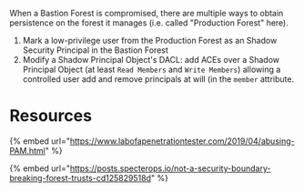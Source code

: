 When a Bastion Forest is compromised, there are multiple ways to obtain persistence on the forest it manages (i.e. called "Production Forest" here).

1. Mark a low-privilege user from the Production Forest as an Shadow Security Principal in the Bastion Forest
2. Modify a Shadow Principal Object's DACL: add ACEs over a Shadow Principal Object (at least `Read Members` and `Write Members`) allowing a controlled user add and remove principals at will (in the `member` attribute.

# Resources

{% embed url="https://www.labofapenetrationtester.com/2019/04/abusing-PAM.html" %}

{% embed url="https://posts.specterops.io/not-a-security-boundary-breaking-forest-trusts-cd125829518d" %}


